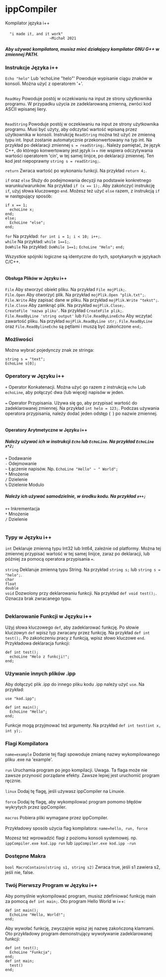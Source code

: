 # ippCompiler
Kompilator języka i++

#### 
      "i made it, and it work" 
                        ~Michał 2021

##### Aby używać kompilatora, musisz mieć działający kompilator GNU G++ w zmiennej PATH. <br>

### Instrukcje Języka i++
`Echo "helo"` Lub 'echoLine "helo"' Powoduje wypisanie ciągu znaków w konsoli. Można użyć z operatorem '+'. <br> <br>

`ReadKey` Powoduje postój w oczekiwaniu na input ze strony użytkownika programu. W przypadku użycia ze zadeklarowaną zmienną, zwróci kod ASCII wpisanej liery. <br> <br>

`ReadString` Powoduje postój w oczekiwaniu na input ze strony użytkownika programu. Musi być użyty, aby odczytać wartość wpisaną przez użytkownika w konsoli. Instrukcję `ReadString` można też użyć ze zmienną typu int. Input zostanie automatycznie przekonwertowany na typ int. Na przykład po deklaracji zmiennej `s = readString;`. Należy pamiętać, że język C++, do którego konwertowany jest język i++ nie wspiera odczytywania wartości operatorem 'cin', w tej samej linijce, po deklaracji zmiennej. Ten kod jest niepoprawny `string s = readString;`. <br>

`return` Zwraca wartość po wykonaniu funkcji. Na przykład `return 4;`. <br>

`if` oraz `else` Służy do podejmowania decyzji na podstawie konkretnego warunku/warunków. Na przykład `if (x == 1);`. Aby zakończyć instrukcję `if`, użyj słowa kluczowego `end`. Możesz też użyć `else` razem, z instrukcją `if` w następujący sposób: <br>
```
if x == 1;
  echoLine x; 
end; 
else; 
  EchoLine "else"; 
end;
``` 

`for` Na przykład: `for int i = 1; i < 10; i++;`. <br>
`while` Na przykład: `while 1==1;`. <br>
`DoWhile` Na przykład:
`DoWhile 1==1;`
`EchoLine "Helo";`
`end;` <br>

Wszystkie spójniki logiczne są identyczne do tych, spotykanych w językach C/C++. <br> <br>

#### Obsługa Plików w Języku i++
`File` Aby stworzyć obiekt pliku. Na przykład `File mojPlik;`. <br>
`File.Open` Aby otworzyć plik. Na przykład `mojPlik.Open "plik.txt";`. <br>
`File.Write` Aby zapisać dane w pliku. Na przykład `mojPlik.Write "tekst";`. <br>
`File.Close` Aby zamknąć plik. Na przykład `mojPlik.Close;`. <br>
`CreateFile 'nazwa pliku'`. Na przykład `CreateFile plik;`. <br>
`File.ReadByLine 'string output'` lub `File.ReadByLineEcho` Aby wczytać zawartość pliku. Na przykład `mojPlik.ReadByLine str;`. `File.ReadByLine` oraz `File.ReadBylineEcho` są pętlami i muszą być zakończone `end;`. <br>

### Możliwości
Można wybrać pojedynczy znak ze stringa:
```
string s = "text";
EchoLine s[0];
```
### Operatory w Języku i++
`+` Operator Konkatenacji. Można użyć go razem z instrukcją `echo` Lub `echoLine`, aby połączyć dwa (lub więcej) napisów w jeden. <br> <br>
`=` Operator Przypisania. Używa się go, aby przypisać wartość do zadeklarowanej zmiennej. Na przykład `int helo = 123;`. Podczas używania operatora przypisania, należy dodać jeden odstęp (` `) po nazwie zmiennej. <br> <br>

#### Operatory Arytmetyczne w Języku i++
##### Należy używać ich w instrukcji `Echo` lub `EchoLine`. Na przykład `EchoLine x*2;`
`+` Dodawanie <br>
`-` Odejmowanie <br>
`~` Łączenie napisów. Np. `EchoLine "Hello" ~ " World";` <br>
`*` Mnożenie <br>
`/` Dzielenie <br>
`%` Dzielenie Modulo <br>
##### Należy ich używać samodzielnie, w środku kodu. Na przykład `x++;`
`++` Inkrementacja <br>
`*` Mnożenie <br> 
`/` Dzielenie <br> <br>

### Typy w Języku i++
`int` Deklaruje zmienną typu Int32 lub Int64, zależnie od platformy. Można tej zmiennej przypisać wartość w tej samej linijce, zaraz po deklaracji, lub później za pomocą operatora przypisania `=`. <br> <br>
`string` Deklaruje zmienną typu String. Na przykład `string s;` lub `string s = "helo";`. <br> 
`char` <br>
`float` <br>
`double` <br>
`void` Dozwolony przy deklarowaniu funkcji. Na przykład `def void test();`. Oznacza brak zwracanego typu. <br> <br>

### Deklarowanie Funkcji w Języku i++
Użyj słowa kluczowego `def`, aby zadeklarować funkcję. Po słowie kluczowyn `def` wpisz typ zwracany przez funkcję. Na przykład `def int test();`. Po zakończeniu pracy z funkcją, wpisz słowo kluczowe `end`. Przykładowa deklaracja funkcji:
```
def int test();
  echoLine "Helo z funkcji!";
end;
```

### Używanie innych plików .ipp
Aby dołączyć plik .ipp do innego pliku kodu .ipp należy użyć `use`. Na przykład:
```
use "kod.ipp";

def int main();
  EchoLine "Hello";
end;
```

Funkcje mogą przyjmować też argumenty. Na przykład `def int test(int x, int y);`.

### Flagi Kompilatora
`name=example` Dodanie tej flagi spowoduje zmianę nazwy wykompilowanego pliku .exe na 'example'. <br> <br>
`run` Uruchamia program po jego kompilacji. Uwaga. Ta flaga może nie zawsze przynosić porządane efekty. Zawsze lepiej jest uruchomić program ręcznie. <br> <br>
`linux` Dodaj tę flagę, jeśli używasz ippCompiler na Linuxie. <br> <br>
`force` Dodaj tę flagę, aby wykompilować program pomomo błędów wykrytych przez ippCompiler. <br> <br>
`macros` Pobiera pliki wymagane przez ippCompiler. <br> <br>
Przykładowy sposób użycia flag kompilatora: `name=hello, run, force` <br>

Mozesz też wprowadzić flagi z poziomu konsoli systemowej. np. `ippCompiler.exe kod.ipp run` lub `ippCompiler.exe kod.ipp -run`

### Dostępne Makra
`bool MacroContains(string s1, string s2)` Zwraca true, jeśli s1 zawiera s2, jeśli nie, false.

### Twój Pierwszy Program w Języku i++
Aby pomyślnie wykompilować program, musisz zdefiniować funkcję main za pomocą `def int main;`. Oto program Hello World w i++: <br>
```
def int main();
  EchoLine "Hello, World!";
end;
```

Aby wywołać funkcję, zwyczajnie wpisz jej nazwę zakończoną klamrami. Oto przykładowy program demonstrujący wywoływanie zadeklarowanej funkcji: <br>
```
def int test(); 
  EchoLine "Funkcja"; 
end; 
def int main; 
  test() 
end;
```

